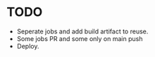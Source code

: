 # TODO

- Seperate jobs and add build artifact to reuse.
- Some jobs PR and some only on main push
- Deploy.
